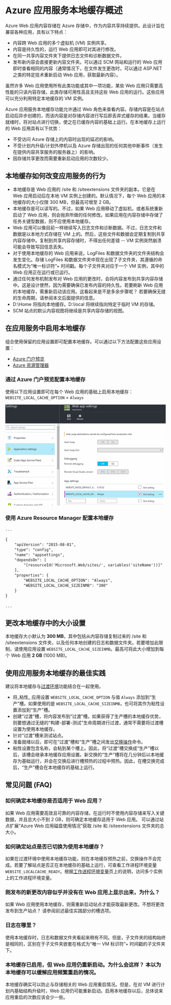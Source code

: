 <properties
   pageTitle="Azure 应用服务本地缓存概述 | Azure"
   description="本文介绍如何针对 Azure 应用服务本地缓存功能执行启用、大小调整和状态查询操作。"
   services="app-service"
   documentationCenter="app-service"
   authors="SyntaxC4"
   manager="yochayk"
   editor=""
   tags="optional"
   keywords=""/>

<tags
   ms.service="app-service"
   ms.devlang="multiple"
   ms.topic="article"
   ms.tgt_pltfrm="na"
   ms.workload="na"
   ms.date="03/04/2016"
   wacn.date="01/05/2017"
   ms.author="cfowler"/>

# Azure 应用服务本地缓存概述

Azure Web 应用内容存储在 Azure 存储中，作为内容共享持续提供。此设计旨在兼容各种应用，具有以下特点：

* 内容跨 Web 应用的多个虚拟机 (VM) 实例共享。
* 内容是持久性的，运行 Web 应用即可对其进行修改。
* 在同一共享内容文件夹下提供日志文件和诊断数据文件。
* 发布新内容会直接更新内容文件夹。可以通过 SCM 网站和运行的 Web 应用即时查看相同的内容（通常情况下，在文件发生更改时，可以通过 ASP.NET 之类的特定技术重新启动 Web 应用，获取最新内容）。

虽然许多 Web 应用使用所有此类功能或其中一项功能，某些 Web 应用只需要高性能的只读内容存储，此类存储可用性高且支持这些 Web 应用的运行。这些应用可以充分利用特定本地缓存的 VM 实例。

Azure 应用服务本地缓存功能允许通过 Web 角色来查看内容。存储内容是在站点启动后异步创建的，而该内容是对存储内容进行写后即丢弃式缓存的结果。当缓存就绪时，将对站点进行切换，使之在已缓存内容的基础上运行。在本地缓存上运行的 Web 应用具有以下优势：

* 不受访问 Azure 存储上的内容时出现的延迟的影响。
* 不受计划内升级/计划外停机以及 Azure 存储出现的任何其他中断事件（发生在提供内容共享服务的服务器上）的影响。
* 因存储共享更改而需要重新启动应用的次数较少。

## 本地缓存如何改变应用服务的行为

* 本地缓存是 Web 应用的 /site 和 /siteextensions 文件夹的副本。它是在 Web 应用启动后在本地 VM 实例上创建的。默认情况下，每个 Web 应用的本地缓存的大小仅限 300 MB，但最高可增至 2 GB。
* 本地缓存是可以读写的。不过，如果 Web 应用移动了虚拟机，或者系统重新启动了 Web 应用，则会抛弃所做的任何修改。如果应用在内容存储中存储了任务关键型数据，则不应使用本地缓存。
* Web 应用可以像目前一样继续写入日志文件和诊断数据。不过，日志文件和数据是以本地方式存储在 VM 上的。然后，这些文件和数据会定期复制到共享内容存储中。复制到共享内容存储时，不得出任何差错 -- VM 实例突然崩溃可能会导致写回信息丢失。
* 对于使用本地缓存的 Web 应用来说，LogFiles 和数据文件夹的文件夹结构会发生变化。存储 LogFiles 和数据文件夹中现在出现了子文件夹，其遵循的命名模式为“唯一标识符”+ 时间戳。每个子文件夹对应于一个 VM 实例，其中的 Web 应用正在运行或已运行。
* 通过任何发布机制发布对 Web 应用的更改时，会将内容发布到共享内容存储中。这是设计使然，因为需要确保已发布内容的持久性。若要刷新 Web 应用的本地缓存，需重新启动该应用。这看起来是不是多余步骤呢？ 若要确保无缝的生命周期，请参阅本文后面提供的信息。
* D:\\Home 将指向本地缓存。D:\\local 将继续指向特定于临时 VM 的存储。
* SCM 站点的默认内容视图将继续是共享内容存储的视图。

## 在应用服务中启用本地缓存

组合使用保留的应用设置即可配置本地缓存。可以通过以下方法配置这些应用设置：

* [Azure 门户预览](#Configure-Local-Cache-Portal)
* [Azure 资源管理器](#Configure-Local-Cache-ARM)

### 通过 Azure 门户预览配置本地缓存
<a name="Configure-Local-Cache-Portal"></a>

使用以下应用设置即可在每个 Web 应用的基础上启用本地缓存：`WEBSITE_LOCAL_CACHE_OPTION` = `Always`

![Azure 门户预览应用设置：本地缓存](./media/app-service-local-cache/app-service-local-cache-configure-portal.png)

### 使用 Azure Resource Manager 配置本地缓存
<a name="Configure-Local-Cache-ARM"></a>

    ...

    {
        "apiVersion": "2015-08-01",
        "type": "config",
        "name": "appsettings",
        "dependsOn": [
            "[resourceId('Microsoft.Web/sites/', variables('siteName'))]"
        ],
        "properties": {
            "WEBSITE_LOCAL_CACHE_OPTION": "Always",
            "WEBSITE_LOCAL_CACHE_SIZEINMB": "300"
        }
    }

    ...

## 更改本地缓存中的大小设置

本地缓存大小默认为 **300 MB**，其中包括从内容存储复制过来的 /site 和 /siteextensions 文件夹，以及任何本地创建的日志和数据文件夹。若要增加此限制，请使用应用设置 `WEBSITE_LOCAL_CACHE_SIZEINMB`。最高可将此大小增加到每个 Web 应用 **2 GB** (1000 MB)。

## 使用应用服务本地缓存的最佳实践

建议将本地缓存与[过渡环境](/documentation/articles/web-sites-staged-publishing/)功能结合在一起使用。

* 将_粘性_ 应用设置 `WEBSITE_LOCAL_CACHE_OPTION` 与值 `Always` 添加到“生产”槽。如果使用的是 `WEBSITE_LOCAL_CACHE_SIZEINMB`，也可将其作为粘性设置添加到“生产”槽。
* 创建“过渡”槽，将内容发布到“过渡”槽。如果获得了生产槽的本地缓存优势，则要想通过无缝的“构建-部署-测试”生命周期进行过渡，通常不需要将过渡槽设置为使用本地缓存。
*	针对“过渡”槽来测试站点。
*	准备就绪以后，即可在“过渡”槽和“生产”槽之间发出[交换操作](/documentation/articles/web-sites-staged-publishing/#Swap)命令。
*	粘性设置包含名称，会粘到某个槽上。因此，将“过渡”槽交换成“生产”槽以后，该槽会继承本地缓存应用设置。新交换的“生产”槽将在几分钟后以本地缓存为基础运行，并会在交换后进行槽预热的过程中预热。因此，在槽交换完成后，“生产”槽会在本地缓存的基础上运行。

## 常见问题 (FAQ)

### 如何确定本地缓存是否适用于 Web 应用？

如果 Web 应用需要高效且可靠的内容存储，在运行时不使用内容存储来写入关键数据，并且总大小不到 2 GB，则可确定本地缓存适用于 Web 应用。 可以通过站点扩展“Azure Web 应用磁盘使用情况”获取 /site 和 /siteextensions 文件夹的总大小。

### 如何确定站点是否已切换为使用本地缓存？

如果在过渡环境中使用本地缓存功能，则在本地缓存预热之前，交换操作不会完成。若要了解站点是否正在本地缓存的基础上运行，可查看工作进程环境变量 `WEBSITE_LOCALCACHE_READY`。根据[工作进程环境变量](https://github.com/projectkudu/kudu/wiki/Process-Threads-list-and-minidump-gcdump-diagsession#process-environment-variable)页上的说明，访问多个实例上的工作进程环境变量。

### 刚发布的新更改内容似乎并没有在 Web 应用上显示出来，为什么？

如果 Web 应用使用本地缓存，则需重新启动站点才能获取最新更改。不想将更改发布到生产站点？ 请参阅前述最佳实践部分的槽选项。

### 日志在哪里？

使用本地缓存时，日志和数据文件夹看起来稍有不同。但是，子文件夹的结构始终是相同的，区别在于子文件夹嵌套在格式为“唯一 VM 标识符”+ 时间戳的子文件夹下。

### 本地缓存已启用，但 Web 应用仍重新启动。为什么会这样？ 本以为本地缓存可以缓解应用频繁重启的情况。

本地缓存确实可以防止与存储相关的 Web 应用重启情况。但是，在对 VM 进行计划内基础结构升级时，Web 应用仍可能重新启动。启用本地缓存以后，总体说来应用重启的次数应该会少一些。

<!---HONumber=Mooncake_0919_2016-->